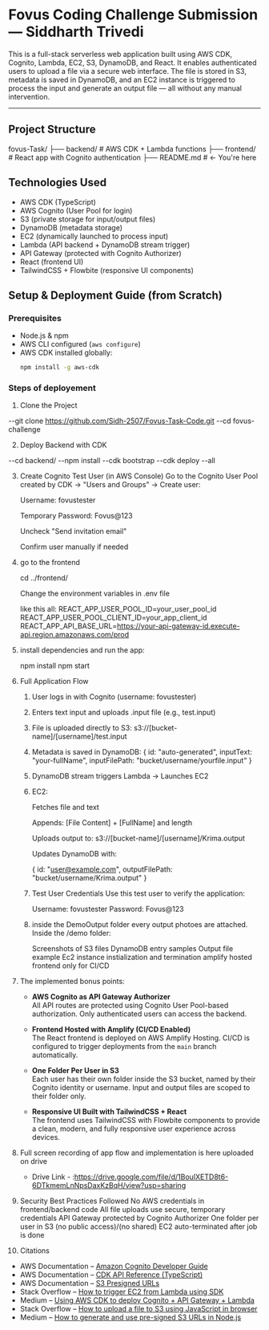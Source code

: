 # Fovus Coding Challenge Submission — Siddharth Trivedi

This is a full-stack serverless web application built using AWS CDK, Cognito, Lambda, EC2, S3, DynamoDB, and React. It enables authenticated users to upload a file via a secure web interface. The file is stored in S3, metadata is saved in DynamoDB, and an EC2 instance is triggered to process the input and generate an output file — all without any manual intervention.

---

## Project Structure

fovus-Task/
├── backend/ # AWS CDK + Lambda functions
├── frontend/ # React app with Cognito authentication
├── README.md # ← You're here

## Technologies Used

- AWS CDK (TypeScript)
- AWS Cognito (User Pool for login)
- S3 (private storage for input/output files)
- DynamoDB (metadata storage)
- EC2 (dynamically launched to process input)
- Lambda (API backend + DynamoDB stream trigger)
- API Gateway (protected with Cognito Authorizer)
- React (frontend UI)
- TailwindCSS + Flowbite (responsive UI components)

## Setup & Deployment Guide (from Scratch)

### Prerequisites

- Node.js & npm
- AWS CLI configured (`aws configure`)
- AWS CDK installed globally:
  ```bash
  npm install -g aws-cdk
  ```

### Steps of deployement

1. Clone the Project

--git clone https://github.com/Sidh-2507/Fovus-Task-Code.git
--cd fovus-challenge

2. Deploy Backend with CDK

--cd backend/
--npm install
--cdk bootstrap
--cdk deploy --all

3. Create Cognito Test User (in AWS Console)
   Go to the Cognito User Pool created by CDK → "Users and Groups" → Create user:

   Username: fovustester

   Temporary Password: Fovus@123

   Uncheck "Send invitation email"

   Confirm user manually if needed

4. go to the frontend

   cd ../frontend/

   Change the environment variables in .env file

   like this all:
   REACT_APP_USER_POOL_ID=your_user_pool_id
   REACT_APP_USER_POOL_CLIENT_ID=your_app_client_id
   REACT_APP_API_BASE_URL=https://your-api-gateway-id.execute-api.region.amazonaws.com/prod

5. install dependencies and run the app:

   npm install
   npm start

6. Full Application Flow

   1. User logs in with Cognito (username: fovustester)

   2. Enters text input and uploads .input file (e.g., test.input)

   3. File is uploaded directly to S3:
      s3://[bucket-name]/[username]/test.input

   4. Metadata is saved in DynamoDB:
      {
      id: "auto-generated",
      inputText: "your-fullName",
      inputFilePath: "bucket/username/yourfile.input"
      }

   5. DynamoDB stream triggers Lambda → Launches EC2

   6. EC2:

      Fetches file and text

      Appends: [File Content] + [FullName] and length

      Uploads output to: s3://[bucket-name]/[username]/Krima.output

      Updates DynamoDB with:

      {
      id: "user@example.com",
      outputFilePath: "bucket/username/Krima.output"
      }

   7. Test User Credentials
      Use this test user to verify the application:

      Username: fovustester
      Password: Fovus@123

   8. inside the DemoOutput folder every output photoes are attached.
      Inside the /demo folder:

      Screenshots of
      S3 files
      DynamoDB entry samples
      Output file example
      Ec2 instance instialization and termination
      amplify hosted frontend only for CI/CD

7. The implemented bonus points:

   - **AWS Cognito as API Gateway Authorizer**  
     All API routes are protected using Cognito User Pool-based authorization. Only authenticated users can access the backend.

   - **Frontend Hosted with Amplify (CI/CD Enabled)**  
     The React frontend is deployed on AWS Amplify Hosting. CI/CD is configured to trigger deployments from the `main` branch automatically.

   - **One Folder Per User in S3**  
     Each user has their own folder inside the S3 bucket, named by their Cognito identity or username. Input and output files are scoped to their folder only.

   - **Responsive UI Built with TailwindCSS + React**  
     The frontend uses TailwindCSS with Flowbite components to provide a clean, modern, and fully responsive user experience across devices.

8. Full screen recording of app flow and implementation is here uploaded on drive

   - Drive Link - :https://drive.google.com/file/d/1BouIXETD8t6-6DTkmemLnNpsDaxKzBqH/view?usp=sharing

9. Security Best Practices Followed
   No AWS credentials in frontend/backend code
   All file uploads use secure, temporary credentials
   API Gateway protected by Cognito Authorizer
   One folder per user in S3 (no public access)/(no shared)
   EC2 auto-terminated after job is done

10. Citations

- AWS Documentation – [Amazon Cognito Developer Guide](https://docs.aws.amazon.com/cognito/latest/developerguide/cognito-user-identity-pools.html)
- AWS Documentation – [CDK API Reference (TypeScript)](https://docs.aws.amazon.com/cdk/api/v2/)
- AWS Documentation – [S3 Presigned URLs](https://docs.aws.amazon.com/AmazonS3/latest/userguide/ShareObjectPreSignedURL.html)
- Stack Overflow – [How to trigger EC2 from Lambda using SDK](https://stackoverflow.com/questions/59061867/aws-lambda-to-launch-ec2-instance)
- Medium – [Using AWS CDK to deploy Cognito + API Gateway + Lambda](https://medium.com/geekculture/aws-cdk-cognito-lambda-api-gateway-9292ee9b9855)
- Stack Overflow – [How to upload a file to S3 using JavaScript in browser](https://stackoverflow.com/questions/42956250/uploading-a-file-to-aws-s3-using-javascript)
- Medium – [How to generate and use pre-signed S3 URLs in Node.js](https://medium.com/@pauloddr/aws-s3-upload-files-securely-using-pre-signed-urls-5ffb7e1a83e)
